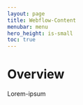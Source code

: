 ```yaml
---
layout: page
title: Webflow-Content
menubar: menu
hero_height: is-small
toc: true
---
```


# Overview

Lorem-ipsum
